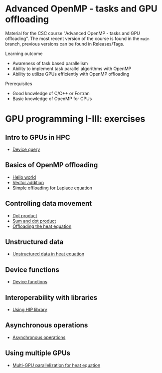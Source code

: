 # Advanced OpenMP - tasks and GPU offloading

Material for the CSC course "Advanced OpenMP - tasks and GPU offloading".
The most recent version of the course is found in the `main` branch, previous versions can be found in Releases/Tags.

Learning outcome
- Awareness of task based parallelism
- Ability to implement task parallel algorithms with OpenMP
- Ability to utilize GPUs efficiently with OpenMP offloading

Prerequisites
- Good knowledge of C/C++ or Fortran
- Basic knowledge of OpenMP for CPUs


# GPU programming I-III: exercises

## Intro to GPUs in HPC
- [Device query](intro/)

## Basics of OpenMP offloading

- [Hello world](hello-world/)
- [Vector addition](vector-sum/)
- [Simple offloading for Laplace equation](jacobi/)

## Controlling data movement

- [Dot product](dot-product/)
- [Sum and dot product](sum-dot/)
- [Offloading the heat equation](heat-equation/README-simple.md)

## Unstructured data 

- [Unstructured data in heat equation](heat-equation/README-unstructured.md)

## Device functions

- [Device functions](gpu-functions/)

## Interoperability with libraries

- [Using HIP library](device-ptr)

## Asynchronous operations

- [Asynchronous operations](async-operations)

## Using multiple GPUs

- [Multi-GPU parallelization for heat equation](heat-equation/README-multigpu.md)
